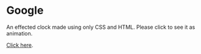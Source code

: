 # Google

An effected clock made using only CSS and HTML. Please click to see it as animation.

[Click here](https://omersb.github.io/Google/).
